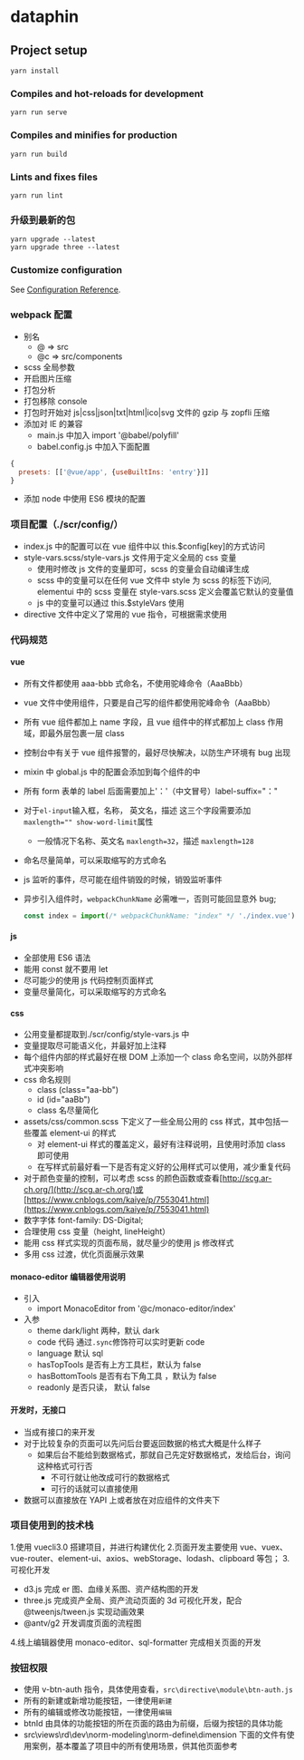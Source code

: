 <!-- https://dataphin.console.aliyun.com/workingArea -->
<!-- https://help.aliyun.com/product/87584.html?spm=a2c4g.11186623.3.1.43a26412NTFi1y -->

# dataphin

## Project setup

```
yarn install
```

### Compiles and hot-reloads for development

```
yarn run serve
```

### Compiles and minifies for production

```
yarn run build
```

### Lints and fixes files

```
yarn run lint
```

### 升级到最新的包

```
yarn upgrade --latest
yarn upgrade three --latest
```

### Customize configuration

See [Configuration Reference](https://cli.vuejs.org/config/).

### webpack 配置

- 别名
  - @ => src
  - @c => src/components
- scss 全局参数
- 开启图片压缩
- 打包分析
- 打包移除 console
- 打包时开始对 js|css|json|txt|html|ico|svg 文件的 gzip 与 zopfli 压缩
- 添加对 IE 的兼容
  - main.js 中加入 import '@babel/polyfill'
  - babel.config.js 中加入下面配置

```js
{
  presets: [['@vue/app', {useBuiltIns: 'entry'}]]
}
```

- 添加 node 中使用 ES6 模块的配置

### 项目配置（./scr/config/）

- index.js 中的配置可以在 vue 组件中以 this.\$config[key]的方式访问
- style-vars.scss/style-vars.js 文件用于定义全局的 css 变量
  - 使用时修改 js 文件的变量即可，scss 的变量会自动编译生成
  - scss 中的变量可以在任何 vue 文件中 style 为 scss 的标签下访问, elementui 中的 scss 变量在 style-vars.scss 定义会覆盖它默认的变量值
  - js 中的变量可以通过 this.\$styleVars 使用
- directive 文件中定义了常用的 vue 指令，可根据需求使用

### 代码规范

#### vue

- 所有文件都使用 aaa-bbb 式命名，不使用驼峰命令（AaaBbb）
- vue 文件中使用组件，只要是自己写的组件都使用驼峰命令（AaaBbb）
- 所有 vue 组件都加上 name 字段，且 vue 组件中的样式都加上 class 作用域，即最外层包裹一层 class
- 控制台中有关于 vue 组件报警的，最好尽快解决，以防生产环境有 bug 出现
- mixin 中 global.js 中的配置会添加到每个组件的中
- 所有 form 表单的 label 后面需要加上'：'（中文冒号）label-suffix="："
- 对于`el-input`输入框，名称， 英文名，描述 这三个字段需要添加`maxlength="" show-word-limit`属性
  - 一般情况下名称、英文名 `maxlength=32`，描述 `maxlength=128`
- 命名尽量简单，可以采取缩写的方式命名
- js 监听的事件，尽可能在组件销毁的时候，销毁监听事件
- 异步引入组件时，`webpackChunkName` 必需唯一，否则可能回显意外 bug;

  ```js
  const index = import(/* webpackChunkName: "index" */ './index.vue')
  ```

#### js

- 全部使用 ES6 语法
- 能用 const 就不要用 let
- 尽可能少的使用 js 代码控制页面样式
- 变量尽量简化，可以采取缩写的方式命名

#### css

- 公用变量都提取到./scr/config/style-vars.js 中
- 变量提取尽可能语义化，并最好加上注释
- 每个组件内部的样式最好在根 DOM 上添加一个 class 命名空间，以防外部样式冲突影响
- css 命名规则
  - class (class="aa-bb")
  - id (id="aaBb")
  - class 名尽量简化
- assets/css/common.scss 下定义了一些全局公用的 css 样式，其中包括一些覆盖 element-ui 的样式
  - 对 element-ui 样式的覆盖定义，最好有注释说明，且使用时添加 class 即可使用
  - 在写样式前最好看一下是否有定义好的公用样式可以使用，减少重复代码
- 对于颜色变量的控制，可以考虑 scss 的颜色函数或查看[http://scg.ar-ch.org/](http://scg.ar-ch.org/)或[https://www.cnblogs.com/kaiye/p/7553041.html](https://www.cnblogs.com/kaiye/p/7553041.html)
- 数字字体 font-family: DS-Digital;
- 合理使用 css 变量（height, lineHeight）
- 能用 css 样式实现的页面布局，就尽量少的使用 js 修改样式
- 多用 css 过渡，优化页面展示效果

#### monaco-editor 编辑器使用说明

- 引入
  - import MonacoEditor from '@c/monaco-editor/index'
- 入参
  - theme dark/light 两种，默认 dark
  - code 代码 通过`.sync`修饰符可以实时更新 code
  - language 默认 sql
  - hasTopTools 是否有上方工具栏，默认为 false
  - hasBottomTools 是否有右下角工具 ，默认为 false
  - readonly 是否只读， 默认 false

#### 开发时，无接口

- 当成有接口的来开发
- 对于比较复杂的页面可以先问后台要返回数据的格式大概是什么样子
  - 如果后台不能给到数据格式，那就自己先定好数据格式，发给后台，询问这种格式可行否
    - 不可行就让他改成可行的数据格式
    - 可行的话就可以直接使用
- 数据可以直接放在 YAPI 上或者放在对应组件的文件夹下

### 项目使用到的技术栈

1.使用 vuecli3.0 搭建项目，并进行构建优化
2.页面开发主要使用 vue、vuex、vue-router、element-ui、axios、webStorage、lodash、clipboard 等包；
3.可视化开发

- d3.js 完成 er 图、血缘关系图、资产结构图的开发
- three.js 完成资产全局、资产流动页面的 3d 可视化开发，配合@tweenjs/tween.js 实现动画效果
- @antv/g2 开发调度页面的流程图

4.线上编辑器使用 monaco-editor、sql-formatter 完成相关页面的开发

### 按钮权限

- 使用 v-btn-auth 指令，具体使用查看，`src\directive\module\btn-auth.js`
- 所有的新建或新增功能按钮，一律使用`新建`
- 所有的编辑或修改功能按钮，一律使用`编辑`
- btnId 由具体的功能按钮的所在页面的路由为前缀，后缀为按钮的具体功能
- src\views\rd\dev\norm-modeling\norm-define\dimension 下面的文件有使用案例，基本覆盖了项目中的所有使用场景，供其他页面参考
